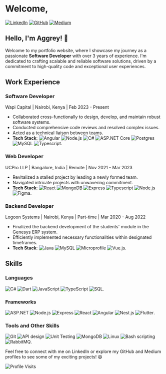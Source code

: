 # Welcome,

[![LinkedIn](https://img.shields.io/badge/LinkedIn-aggrey--bollo-blue)](https://www.linkedin.com/in/aggrey-bollo/)
[![GitHub](https://img.shields.io/badge/GitHub-bollo--omar-lightgrey)](https://github.com/bollo-omar)
[![Medium](https://img.shields.io/badge/Medium-bolloo18-green)](https://medium.com/@bolloo18)

## **Hello, I'm Aggrey!** 👋

Welcome to my portfolio website, where I showcase my journey as a passionate **Software Developer** with over 3 years of experience. I'm dedicated to crafting scalable and reliable software solutions, driven by a commitment to high-quality code and exceptional user experiences.

## **Work Experience**

### **Software Developer**
Wapi Capital | Nairobi, Kenya | Feb 2023 - Present
- Collaborated cross-functionally to design, develop, and maintain robust software systems.
- Conducted comprehensive code reviews and resolved complex issues.
- Acted as a technical liaison between teams.
- **Tech Stack**: ![Angular](https://img.shields.io/badge/-Angular-red) ![Node.js](https://img.shields.io/badge/-Node.js-339933) ![C#](https://img.shields.io/badge/-C%23-blue) ![ASP.NET Core](https://img.shields.io/badge/-ASP.NET%20Core-blueviolet) ![Postgres](https://img.shields.io/badge/-Postgres-336791) ![MySQL](https://img.shields.io/badge/-MySQL-4479A1) ![Typescript](https://img.shields.io/badge/-Typescript-007ACC).

### **Web Developer**
UCPro LLP | Bangalore, India | Remote | Nov 2021 - Mar 2023
- Revitalized a stalled project by leading a newly formed team.
- Navigated intricate projects with unwavering commitment.
- **Tech Stack**: ![React](https://img.shields.io/badge/-React-61DAFB) ![MongoDB](https://img.shields.io/badge/-MongoDB-47A248) ![Express](https://img.shields.io/badge/-Express-000000) ![Typescript](https://img.shields.io/badge/-Typescript-007ACC) ![Node.js](https://img.shields.io/badge/-Node.js-339933) ![Figma](https://img.shields.io/badge/-Figma-F24E1E).

### **Backend Developer**
Logoon Systems | Nairobi, Kenya | Part-time | Mar 2020 - Aug 2022
- Finalized the backend development of the students' module in the Genesys ERP system.
- Efficiently implemented necessary functionalities within designated timeframes.
- **Tech Stack**: ![Java](https://img.shields.io/badge/-Java-007396) ![MySQL](https://img.shields.io/badge/-MySQL-4479A1) ![Microprofile](https://img.shields.io/badge/-Microprofile-1B6AC6) ![Vue.js](https://img.shields.io/badge/-Vue.js-4FC08D).

## **Skills**

### Languages
![C#](https://img.shields.io/badge/-C%23-blue) ![Dart](https://img.shields.io/badge/-Dart-0175C2) ![JavaScript](https://img.shields.io/badge/-JavaScript-F7DF1E) ![TypeScript](https://img.shields.io/badge/-TypeScript-007ACC) ![SQL](https://img.shields.io/badge/-SQL-4479A1).

### Frameworks
![ASP.NET](https://img.shields.io/badge/-ASP.NET-blueviolet) ![Node.js](https://img.shields.io/badge/-Node.js-339933) ![Express](https://img.shields.io/badge/-Express-000000) ![React](https://img.shields.io/badge/-React-61DAFB) ![Angular](https://img.shields.io/badge/-Angular-red) ![Nest.js](https://img.shields.io/badge/-Nest.js-E0234E) ![Flutter](https://img.shields.io/badge/-Flutter-02569B).

### Tools and Other Skills
![Git](https://img.shields.io/badge/-Git-F05032) ![API design](https://img.shields.io/badge/-API%20design-FF4400) ![Unit Testing](https://img.shields.io/badge/-Unit%20Testing-018F67) ![MongoDB](https://img.shields.io/badge/-MongoDB-47A248) ![Linux](https://img.shields.io/badge/-Linux-FCC624) ![Bash scripting](https://img.shields.io/badge/-Bash%20scripting-4EAA25) ![RabbitMQ](https://img.shields.io/badge/-RabbitMQ-FF6600).

Feel free to connect with me on LinkedIn or explore my GitHub and Medium profiles to see some of my exciting projects! 😄

![Profile Visits](https://komarev.com/ghpvc/?username=bollo-omar)
